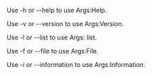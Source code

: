 Use -h or --help to use Args:Help.

Use -v or --version to use Args:Version.

Use -l or --list to use Args: list.

Use -f or --file to use Args:File.

Use -i or --information to use Args:Information.
